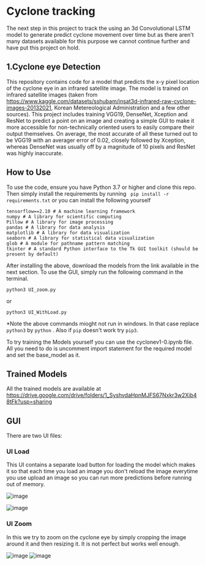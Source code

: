 # Cyclone tracking
The next step in this project  to track the using an 3d Convolutional LSTM model to generate predict cyclone movement over time but as there aren't many datasets available for this purpose we cannot continue further and have put this project on hold.

## 1.Cyclone eye Detection

This repository contains code for a model that predicts the x-y pixel location of the cyclone eye in an infrared satellite image. The model is trained on infrared satellite images (taken from https://www.kaggle.com/datasets/sshubam/insat3d-infrared-raw-cyclone-images-20132021, Korean Metereological Administration  and a few other sources). This project includes training VGG19, DenseNet, Xception and ResNet to predict a point on an image and creating a simple GUI to make it more accessible for non-technically oriented users to easily compare their output themselves. On average, the most accurate of all these turned out to be VGG19 with an averager error of 0.02, closely followed by Xception, whereas DenseNet was usually off by a magnitude of 10 pixels and ResNet was highly inaccurate.

## How to Use
To use the code, ensure you have Python 3.7 or higher and clone this repo. Then simply install the requirements by running
``` pip install -r requirements.txt``` 
or you can install the following yourself
```
tensorflow==2.10 # A machine learning framework
numpy # A library for scientific computing
Pillow # A library for image processing
pandas # A library for data analysis
matplotlib # A library for data visualization
seaborn # A library for statistical data visualization
glob # A module for pathname pattern matching
tkinter # A standard Python interface to the Tk GUI toolkit (should be present by default)
```
After installing the above, download the models from the link available in the next section. To use the GUI, simply run the following command in the terminal.
```
python3 UI_zoom.py
```
or
```
python3 UI_WithLoad.py
```
*Note the above commands mioght not run in windows. In that case replace ```python3``` by ```python``` .
Also if ```pip``` doesn't work try ```pip3```.

To try training the Models yourself you can use the cyclonev1-0.ipynb file.
All you need to do is uncomment import statement for the required model and set the base_model as it.

## Trained Models
All the trained models are available at https://drive.google.com/drive/folders/1_SyshvdaHpnMJFS67Nxkr3w2Xib48tFk?usp=sharing

## GUI
There are two UI files:

### UI Load
This UI contains a separate load button for loading the model which makes it so that each time you load an image you don't reload the image everytime you use upload an image
so you can run more predictions before running out of memory.

![image](https://github.com/hercules2209/Cyclone/assets/106009563/9e7ebac6-1b5d-4e20-83c7-2afc576b1d77)

![image](https://github.com/hercules2209/Cyclone/assets/106009563/441a7a0c-aa6a-4de4-9eee-0523e9d03662)

### UI Zoom
In this we try to zoom on the cyclone eye by simply cropping the image around it and then resizing it. It is not perfect but works well enough.

![image](https://github.com/hercules2209/Cyclone/assets/106009563/47a33299-f17e-40e5-90c2-e8cb72997c78)
![image](https://github.com/hercules2209/Cyclone/assets/106009563/0a4df3e9-a2e8-438f-8677-39d0ba33cbee)


